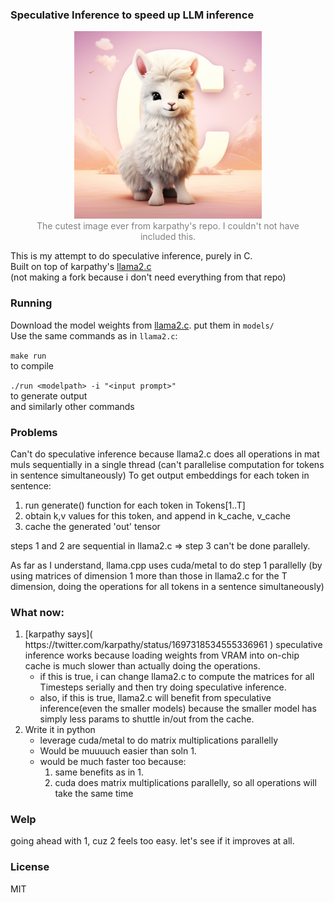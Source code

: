 
### Speculative Inference to speed up LLM inference

<figure align="center">
    <img src="assets/llama_cute.jpg" width="300" height="300"/>
    <figcaption style="color: grey;">
        The cutest image ever from karpathy's repo. I couldn't not have included this.
    </figcaption>
</figure>

This is my attempt to do speculative inference, purely in C.   
Built on top of karpathy's [llama2.c]( https://github.com/karpathy/llama2.c )   
(not making a fork because i don't need everything from that repo)


### Running
Download the model weights from [llama2.c]( https://github.com/karpathy/llama2.c ). put them in `models/`  
Use the same commands as in `llama2.c`:  

`make run`  
to compile

`./run <modelpath> -i "<input prompt>"`  
to generate output  
and similarly other commands


### Problems
Can't do speculative inference because llama2.c does all operations in mat muls sequentially in a single thread (can't parallelise computation for tokens in sentence simultaneously)
To get output embeddings for each token in sentence:
<ol>
    <li>
        run generate() function for each token in Tokens[1..T]
    </li>
    <li>
		obtain k,v values for this token, and append in k_cache, v_cache
    </li>
    <li>
		cache the generated 'out' tensor
    </li>
</ol>
steps 1 and 2 are sequential in llama2.c => step 3 can't be done parallely.  

As far as I understand, llama.cpp uses cuda/metal to do step 1 parallelly (by using matrices of dimension 1 more than those in llama2.c for the T dimension, doing the operations for all tokens in a sentence simultaneously)

### What now:
<ol>
    <li>
        [karpathy says]( https://twitter.com/karpathy/status/1697318534555336961 ) speculative inference works because loading weights from VRAM into on-chip cache is much slower than actually doing the operations.
        <ul>
            <li>
                if this is true, i can change llama2.c to compute the matrices for all Timesteps serially and then try doing speculative inference.
            </li>
            <li>
                also, if this is true, llama2.c will benefit from speculative inference(even the smaller models) because the smaller model has simply less params to shuttle in/out from the cache.
            </li>
        </ul>
    </li>
    <li>
	Write it in python
        <ul>
            <li>
                leverage cuda/metal to do matrix multiplications parallelly
            </li>
            <li>
                Would be muuuuch easier than soln 1.
            </li>
            <li>
                would be much faster too because:
                <ol>
                    <li>
                        same benefits as in 1.
                    </li>
                    <li>
                        cuda does matrix multiplications parallelly, so all operations will take the same time
                    </li>
                </ol>
            </li>
        </ul>
    </li>
</ol>


### Welp
going ahead with 1, cuz 2 feels too easy. let's see if it improves at all.



### License
MIT
